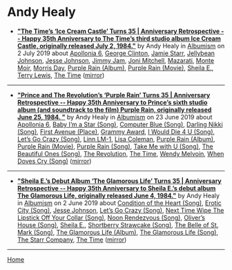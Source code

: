 # Andy Healy

 - [**"The Time’s ‘Ice Cream Castle’ Turns 35 | Anniversary Retrospective -- Happy 35th Anniversary to The Time’s third studio album Ice Cream Castle, originally released July 2, 1984."**](https://www.albumism.com/features/the-time-ice-cream-castle-turns-35-anniversary-retrospective) by Andy Healy in [Albumism](https://www.albumism.com/) on 2 July 2019 about [Apollonia 6](https://bjmdotnet.github.io/pr1nc3/topics/apollonia-6/), [George Clinton](https://bjmdotnet.github.io/pr1nc3/topics/george-clinton/), [Jamie Starr](https://bjmdotnet.github.io/pr1nc3/topics/jamie-starr/), [Jellybean Johnson](https://bjmdotnet.github.io/pr1nc3/topics/jellybean-johnson/), [Jesse Johnson](https://bjmdotnet.github.io/pr1nc3/topics/jesse-johnson/), [Jimmy Jam](https://bjmdotnet.github.io/pr1nc3/topics/jimmy-jam/), [Joni Mitchell](https://bjmdotnet.github.io/pr1nc3/topics/joni-mitchell/), [Mazarati](https://bjmdotnet.github.io/pr1nc3/topics/mazarati/), [Monte Moir](https://bjmdotnet.github.io/pr1nc3/topics/monte-moir/), [Morris Day](https://bjmdotnet.github.io/pr1nc3/topics/morris-day/), [Purple Rain (Album)](https://bjmdotnet.github.io/pr1nc3/topics/album/purple-rain/), [Purple Rain (Movie)](https://bjmdotnet.github.io/pr1nc3/topics/movie/purple-rain/), [Sheila E.](https://bjmdotnet.github.io/pr1nc3/topics/sheila-e/), [Terry Lewis](https://bjmdotnet.github.io/pr1nc3/topics/terry-lewis/), [The Time](https://bjmdotnet.github.io/pr1nc3/topics/the-time/) ([mirror](https://web.archive.org/web/*/https://www.albumism.com/features/the-time-ice-cream-castle-turns-35-anniversary-retrospective))

----

 - [**"Prince and The Revolution’s ‘Purple Rain’ Turns 35 | Anniversary Retrospective -- Happy 35th Anniversary to Prince’s sixth studio album (and soundtrack to the film) Purple Rain, originally released June 25, 1984. "**](https://www.albumism.com/features/prince-and-the-revolution-purple-rain-turns-35-anniversary-retrospective) by Andy Healy in [Albumism](https://www.albumism.com/) on 23 June 2019 about [Apollonia 6](https://bjmdotnet.github.io/pr1nc3/topics/apollonia-6/), [Baby I’m a Star (Song)](https://bjmdotnet.github.io/pr1nc3/topics/song/baby-i-m-a-star/), [Computer Blue (Song)](https://bjmdotnet.github.io/pr1nc3/topics/song/computer-blue/), [Darling Nikki (Song)](https://bjmdotnet.github.io/pr1nc3/topics/song/darling-nikki/), [First Avenue (Place)](https://bjmdotnet.github.io/pr1nc3/topics/place/first-avenue/), [Grammy Award](https://bjmdotnet.github.io/pr1nc3/topics/grammy-award/), [I Would Die 4 U (Song)](https://bjmdotnet.github.io/pr1nc3/topics/song/i-would-die-4-u/), [Let’s Go Crazy (Song)](https://bjmdotnet.github.io/pr1nc3/topics/song/let-s-go-crazy/), [Linn LM-1](https://bjmdotnet.github.io/pr1nc3/topics/linn-lm-1/), [Lisa Coleman](https://bjmdotnet.github.io/pr1nc3/topics/lisa-coleman/), [Purple Rain (Album)](https://bjmdotnet.github.io/pr1nc3/topics/album/purple-rain/), [Purple Rain (Movie)](https://bjmdotnet.github.io/pr1nc3/topics/movie/purple-rain/), [Purple Rain (Song)](https://bjmdotnet.github.io/pr1nc3/topics/song/purple-rain/), [Take Me with U (Song)](https://bjmdotnet.github.io/pr1nc3/topics/song/take-me-with-u/), [The Beautiful Ones (Song)](https://bjmdotnet.github.io/pr1nc3/topics/song/the-beautiful-ones/), [The Revolution](https://bjmdotnet.github.io/pr1nc3/topics/the-revolution/), [The Time](https://bjmdotnet.github.io/pr1nc3/topics/the-time/), [Wendy Melvoin](https://bjmdotnet.github.io/pr1nc3/topics/wendy-melvoin/), [When Doves Cry (Song)](https://bjmdotnet.github.io/pr1nc3/topics/song/when-doves-cry/) ([mirror](https://web.archive.org/web/*/https://www.albumism.com/features/prince-and-the-revolution-purple-rain-turns-35-anniversary-retrospective))

----

 - [**"Sheila E.’s Debut Album ‘The Glamorous Life’ Turns 35 | Anniversary Retrospective -- Happy 35th Anniversary to Sheila E.’s debut album The Glamorous Life, originally released June 4, 1984."**](https://www.albumism.com/features/sheila-e-debut-album-the-glamorous-life-turns-35-anniversary-retrospective) by Andy Healy in [Albumism](https://www.albumism.com/) on 2 June 2019 about [Condition of the Heart (Song)](https://bjmdotnet.github.io/pr1nc3/topics/song/condition-of-the-heart/), [Erotic City (Song)](https://bjmdotnet.github.io/pr1nc3/topics/song/erotic-city/), [Jesse Johnson](https://bjmdotnet.github.io/pr1nc3/topics/jesse-johnson/), [Let’s Go Crazy (Song)](https://bjmdotnet.github.io/pr1nc3/topics/song/let-s-go-crazy/), [Next Time Wipe The Lipstick Off Your Collar (Song)](https://bjmdotnet.github.io/pr1nc3/topics/song/next-time-wipe-the-lipstick-off-your-collar/), [Noon Rendezvous (Song)](https://bjmdotnet.github.io/pr1nc3/topics/song/noon-rendezvous/), [Oliver’s House (Song)](https://bjmdotnet.github.io/pr1nc3/topics/song/oliver-s-house/), [Sheila E.](https://bjmdotnet.github.io/pr1nc3/topics/sheila-e/), [Shortberry Strawcake (Song)](https://bjmdotnet.github.io/pr1nc3/topics/song/shortberry-strawcake/), [The Belle of St. Mark (Song)](https://bjmdotnet.github.io/pr1nc3/topics/song/the-belle-of-st-mark/), [The Glamorous Life (Album)](https://bjmdotnet.github.io/pr1nc3/topics/album/the-glamorous-life/), [The Glamorous Life (Song)](https://bjmdotnet.github.io/pr1nc3/topics/song/the-glamorous-life/), [The Starr Company](https://bjmdotnet.github.io/pr1nc3/topics/the-starr-company/), [The Time](https://bjmdotnet.github.io/pr1nc3/topics/the-time/) ([mirror](https://web.archive.org/web/*/https://www.albumism.com/features/sheila-e-debut-album-the-glamorous-life-turns-35-anniversary-retrospective))

----

[Home](../)
